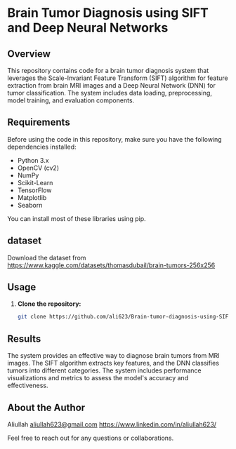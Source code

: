 # Brain Tumor Diagnosis using SIFT and Deep Neural Networks

## Overview

This repository contains code for a brain tumor diagnosis system that leverages the Scale-Invariant Feature Transform (SIFT) algorithm for feature extraction from brain MRI images and a Deep Neural Network (DNN) for tumor classification. The system includes data loading, preprocessing, model training, and evaluation components.

## Requirements

Before using the code in this repository, make sure you have the following dependencies installed:

- Python 3.x
- OpenCV (cv2)
- NumPy
- Scikit-Learn
- TensorFlow
- Matplotlib
- Seaborn

You can install most of these libraries using pip.

## dataset

Download the dataset from https://www.kaggle.com/datasets/thomasdubail/brain-tumors-256x256

## Usage

1. **Clone the repository:**

   ```bash
   git clone https://github.com/ali623/Brain-tumor-diagnosis-using-SIFT-and-Deep-NN.git

## Results
The system provides an effective way to diagnose brain tumors from MRI images. The SIFT algorithm extracts key features, and the DNN classifies tumors into different categories. The system includes performance visualizations and metrics to assess the model's accuracy and effectiveness.

## About the Author
Aliullah
aliullah623@gmail.com
https://www.linkedin.com/in/aliullah623/

Feel free to reach out for any questions or collaborations.
